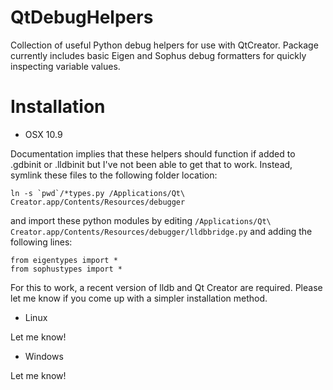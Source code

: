 QtDebugHelpers
==============

Collection of useful Python debug helpers for use with QtCreator. Package currently includes basic Eigen and Sophus debug formatters for quickly inspecting variable values.

Installation
==============

* OSX 10.9

Documentation implies that these helpers should function if added to .gdbinit or .lldbinit but I've not been able to get that to work. Instead, symlink these files to the following folder location:
```
ln -s `pwd`/*types.py /Applications/Qt\ Creator.app/Contents/Resources/debugger
```
 and import these python modules by editing ```/Applications/Qt\ Creator.app/Contents/Resources/debugger/lldbbridge.py``` and adding the following lines:
```
from eigentypes import *
from sophustypes import *
```
 For this to work, a recent version of lldb and Qt Creator are required. Please let me know if you come up with a simpler installation method.

* Linux

Let me know!

* Windows

Let me know!
